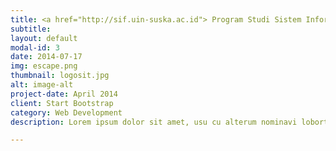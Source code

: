 ```yaml
---
title: <a href="http://sif.uin-suska.ac.id"> Program Studi Sistem Informasi
subtitle:
layout: default
modal-id: 3
date: 2014-07-17
img: escape.png
thumbnail: logosit.jpg
alt: image-alt
project-date: April 2014
client: Start Bootstrap
category: Web Development
description: Lorem ipsum dolor sit amet, usu cu alterum nominavi lobortis. At duo novum diceret. Tantas apeirian vix et, usu sanctus postulant inciderint ut, populo diceret necessitatibus in vim. Cu eum dicam feugiat noluisse.

---
```

